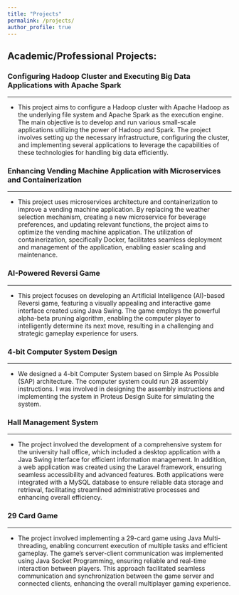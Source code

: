 ```yaml
---
title: "Projects"
permalink: /projects/
author_profile: true
---
```

## Academic/Professional Projects:

### Configuring Hadoop Cluster and Executing Big Data Applications with Apache Spark
***
- This project aims to configure a Hadoop cluster with Apache Hadoop as the underlying file system and Apache Spark as the
execution engine. The main objective is to develop and run various small-scale applications utilizing the power of
Hadoop and Spark. The project involves setting up the necessary infrastructure, configuring the cluster, and
implementing several applications to leverage the capabilities of these technologies for handling big data efficiently.

### Enhancing Vending Machine Application with Microservices and Containerization
***
- This project uses microservices architecture and containerization to improve a vending machine application. By replacing the weather
selection mechanism, creating a new microservice for beverage preferences, and updating relevant functions, the
project aims to optimize the vending machine application. The utilization of containerization, specifically Docker,
facilitates seamless deployment and management of the application, enabling easier scaling and maintenance.

### AI-Powered Reversi Game
***
- This project focuses on developing an Artificial Intelligence (AI)-based Reversi game,
featuring a visually appealing and interactive game interface created using Java Swing. The game employs the
powerful alpha-beta pruning algorithm, enabling the computer player to intelligently determine its next move,
resulting in a challenging and strategic gameplay experience for users.

### 4-bit Computer System Design
***
- We designed a 4-bit Computer System based on Simple As Possible (SAP) architecture. The computer system could run 28 assembly instructions. I was involved in designing the assembly instructions and implementing the system in Proteus Design Suite for simulating the system.

### Hall Management System
***
- The project involved the development of a comprehensive system for the university
hall office, which included a desktop application with a Java Swing interface for efficient information management. In
addition, a web application was created using the Laravel framework, ensuring seamless accessibility and advanced
features. Both applications were integrated with a MySQL database to ensure reliable data storage and retrieval,
facilitating streamlined administrative processes and enhancing overall efficiency.

### 29 Card Game
***
- The project involved implementing a 29-card game using Java Multi-threading, enabling
concurrent execution of multiple tasks and efficient gameplay. The game’s server-client communication was
implemented using Java Socket Programming, ensuring reliable and real-time interaction between players. This
approach facilitated seamless communication and synchronization between the game server and connected clients,
enhancing the overall multiplayer gaming experience.